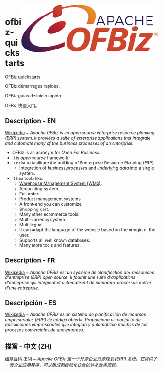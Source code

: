 <img src="assets/OFBiz.svg" alt="Apache OFBiz logo" style="width: 450px;" align="right">

# ofbiz-quickstarts
OFBiz quickstarts.

OFBiz démarrages rapides.

OFBiz guías de inicio rápido.

OFBiz 快速入门。

## Description - EN
[Wikipedia](https://en.wikipedia.org/wiki/Apache_OFBiz) ~ *Apache OFBiz is an open source enterprise resource planning (ERP) system. It provides a suite of enterprise applications that integrate and automate many of the business processes of an enterprise.*

- OFBiz is an acronym for *Open For Business*.
- It is _open source_ framework.
- It exist to facilitate the building of Ennterprise Resource Planning (ERP).
    - Integration of *business processes* and *underlying data* into a single system.
- It has tools like: 
    - [Warehouse Management System (WMS)](https://en.wikipedia.org/wiki/Warehouse_management_system).
    - Accounting system.
    - Full order.
    - Product management systems.
    - A front-end you can customize.
    - Shopping cart.
    - Many other ecommerce tools.
    - Multi-currency system.
    - Multilingual.
    - It can adapt the language of the website based on the oringin of the user.
    - Supports all well known databases.
    - Many more tools and features.

## Description - FR
[Wikipédia](https://fr.wikipedia.org/wiki/Apache_OFBiz) ~ *Apache OFBiz est un système de planification des ressources d'entreprise (ERP) open source. Il fournit une suite d'applications d'entreprise qui intègrent et automatisent de nombreux processus métier d'une entreprise.*

## Descripción - ES
[Wikipedia](https://es.wikipedia.org/wiki/Apache_OFBiz) ~ *Apache OFBiz es un sistema de planificación de recursos empresariales (ERP) de código abierto. Proporciona un conjunto de aplicaciones empresariales que integran y automatizan muchos de los procesos comerciales de una empresa.*

## 描寫 - 中文 (ZH)
[维基百科 (EN)](https://en.wikipedia.org/wiki/Apache_OFBiz) ~ *Apache OFBiz 是一个开源企业资源规划 (ERP) 系统。它提供了一套企业应用程序，可以集成和自动化企业的许多业务流程。*
